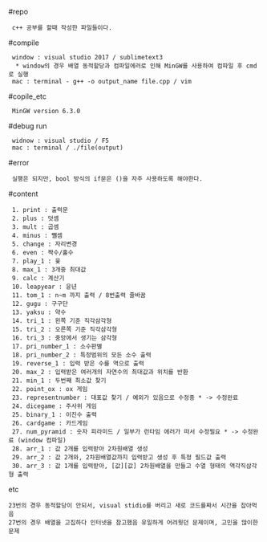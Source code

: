 #repo
     
     c++ 공부를 할때 작성한 파일들이다.


#compile
     
     window : visual studio 2017 / sublimetext3
      * window의 경우 배열 동적할당과 컴파일에러로 인해 MinGW를 사용하여 컴파일 후 cmd로 실행
     mac : terminal - g++ -o output_name file.cpp / vim

#copile_etc

     MinGW version 6.3.0

#debug run

     widnow : visual studio / F5
     mac : terminal / ./file(output)

#error
     
     실행은 되지만, bool 방식의 if문은 ()을 자주 사용하도록 해야한다.


#content
    
     1. print : 출력문
     2. plus : 덧셈
     3. mult : 곱셈
     4. minus : 뺄셈
     5. change : 자리변경
     6. even : 짝수/홀수
     7. play_1 : 윷
     8. max_1 : 3개중 최대값
     9. calc : 계산기
     10. leapyear : 윤년
     11. tom_1 : n~m 까지 출력 / 8번출력 줄바꿈
     12. gugu : 구구단
     13. yaksu : 약수
     14. tri_1 : 왼쪽 기준 직각삼각형
     15. tri_2 : 오른쪽 기준 직각삼각형
     16. tri_3 : 중앙에서 생기는 삼각형
     17. pri_number_1 : 소수판별
     18. pri_number_2 : 특정범위의 모든 소수 출력     
     19. reverse_1 : 입력 받은 수를 역으로 출력
     20. max_2 : 입력받은 여러개의 자연수의 최대값과 위치를 반환
     21. min_1 : 두번째 최소값 찾기
     22. point_ox : ox 게임 
     23. representnumber : 대표값 찾기 / 예외가 있음으로 수정중 * -> 수정완료
     24. dicegame : 주사위 게임
     25. binary_1 : 이진수 출력
     26. cardgame : 카드게임
     27. num_pyramid : 숫자 피라미드 / 일부가 런타임 에러가 떠서 수정필요 * -> 수정완료 (window 컴파일)
     28. arr_1 : 값 2개를 입력받아 2차원배열 생성
     29. arr_2 : 값 2개와, 2차원배열값까지 입력받고 생성 후 특정 필드값 출력 
     30. arr_3 : 값 1개를 입력받아, [값][값] 2차원배열을 만들고 수열 형태의 역각직삼각형 출력 

etc

    23번의 경우 동적할당이 안되서, visual stidio를 버리고 새로 코드를짜서 시간을 잡아먹음 
    27번의 경우 배열을 고집하다 인터넷을 참고했음 유일하게 어려웟던 문제이며, 고민을 많이한 문제 
